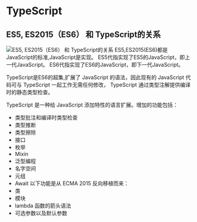 # TypeScript

## ES5, ES2015（ES6） 和 TypeScript的关系
![ES5, ES2015（ES6） 和 TypeScript的关系](http://p8.qhimg.com/t01e695dbf2438846f7.gif)
ES5,ES2015(ES6)都是JavaScript的标准,JavaScript是实现。
ES5代指实现了ES5的JavaScript，即上一代JavaScript。
ES6代指实现了ES6的JavaScript，即下一代JavaScript。

TypeScript是ES6的超集,扩展了 JavaScript 的语法，因此现有的 JavaScript 代码可与 TypeScript 一起工作无需任何修改，
TypeScript 通过类型注解提供编译时的静态类型检查。

TypeScript 是一种给 JavaScript 添加特性的语言扩展。增加的功能包括：
- 类型批注和编译时类型检查
- 类型推断
- 类型擦除
- 接口
- 枚举
- Mixin
- 泛型编程
- 名字空间
- 元组
- Await
以下功能是从 ECMA 2015 反向移植而来：
- 类
- 模块
- lambda 函数的箭头语法
- 可选参数以及默认参数
